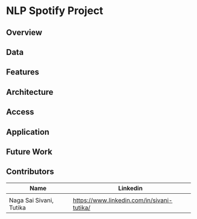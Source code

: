 # NLP Spotify Project

## Overview

## Data

## Features

## Architecture

## Access

## Application

## Future Work

## Contributors

|Name|Linkedin|
|-|-|
| | |
| Naga Sai Sivani, Tutika | https://www.linkedin.com/in/sivani-tutika/ |
